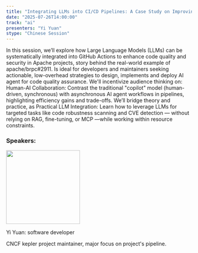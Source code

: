```yaml
---
title: "Integrating LLMs into CI/CD Pipelines: A Case Study on Improving Apache Project Code Quality"
date: "2025-07-26T14:00:00"
track: "ai"
presenters: "Yi Yuan"
stype: "Chinese Session"
---
```


In this session, we’ll explore how Large Language Models (LLMs) can be systematically integrated into GitHub Actions to enhance code quality and security in Apache projects, story behind the real-world example of apache/brpc#2911. Is ideal for developers and maintainers seeking actionable, low-overhead strategies to design, implements and deploy AI agent for code quality assurance. 
We'll incentivize audience thinking on:
Human-AI Collaboration: Contrast the traditional "copilot" model (human-driven, synchronous) with asynchronous AI agent workflows in pipelines, highlighting efficiency gains and trade-offs. 
We’ll bridge theory and practice, as
Practical LLM Integration: Learn how to leverage LLMs for targeted tasks like code robustness scanning and CVE detection — without relying on RAG, fine-tuning, or MCP —while working within resource constraints.

### Speakers:


<img src="https://sessionize.com/image/0974-400o400o1-CFDnFgpPAd9KV5xzrYxDT.jpg" width="200" /><br/>

Yi Yuan: software developer

CNCF kepler project maintainer, major focus on project's pipeline.